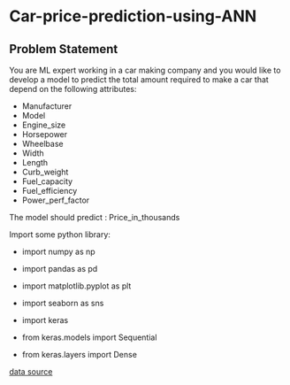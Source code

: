 # Car-price-prediction-using-ANN

## Problem Statement

You are ML expert working in a car making company and you would like to develop a model to predict the total amount required to make a car that depend on the following attributes:


- Manufacturer
- Model
- Engine_size
- Horsepower
- Wheelbase
- Width
- Length
- Curb_weight
- Fuel_capacity
- Fuel_efficiency
- Power_perf_factor

The model should predict : Price_in_thousands

Import some python library:

- import numpy as np
- import pandas as pd
- import matplotlib.pyplot as plt
- import seaborn as sns

- import keras
- from keras.models import Sequential
- from keras.layers import Dense

[data source](https://raw.githubusercontent.com/anshulmahajan01/DataSets-for-practice/master/Car_sales.csv)
